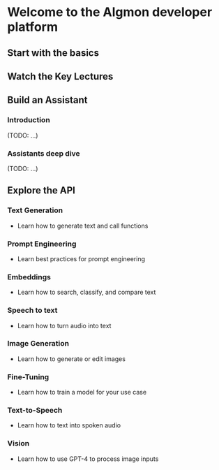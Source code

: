# Welcome to the Algmon developer platform
## Start with the basics
## Watch the Key Lectures
## Build an Assistant
### Introduction
(TODO: ...)

### Assistants deep dive
(TODO: ...)

## Explore the API
### Text Generation
* Learn how to generate text and call functions

### Prompt Engineering
* Learn best practices for prompt engineering

### Embeddings
* Learn how to search, classify, and compare text

### Speech to text
* Learn how to turn audio into text

### Image Generation
* Learn how to generate or edit images

### Fine-Tuning
* Learn how to train a model for your use case

### Text-to-Speech
* Learn how to text into spoken audio

### Vision
* Learn how to use GPT-4 to process image inputs